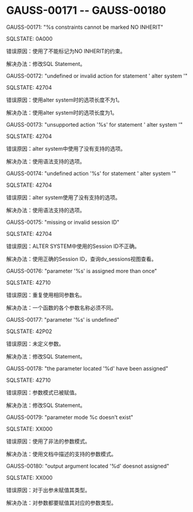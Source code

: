 # GAUSS-00171 -- GAUSS-00180

GAUSS-00171: "%s constraints cannot be marked NO INHERIT"

SQLSTATE: 0A000

错误原因：使用了不能标记为NO INHERIT的约束。

解决办法：修改SQL Statement。

GAUSS-00172: "undefined or invalid action for statement ' alter system '"

SQLSTATE: 42704

错误原因：使用alter system时的选项长度不为1。

解决办法：使用alter system时的选项长度为1。

GAUSS-00173: "unsupported action '%s' for statement ' alter system '"

SQLSTATE: 42704

错误原因：alter system中使用了没有支持的选项。

解决办法：使用语法支持的选项。

GAUSS-00174: "undefined action '%s' for statement ' alter system '"

SQLSTATE: 42704

错误原因：alter system使用了没有支持的选项。

解决办法：使用语法支持的选项。

GAUSS-00175: "missing or invalid session ID"

SQLSTATE: 42704

错误原因：ALTER SYSTEM中使用的Session ID不正确。

解决办法：使用正确的Session ID，查询dv\_sessions视图查看。

GAUSS-00176: "parameter '%s' is assigned more than once"

SQLSTATE: 42710

错误原因：重复使用相同参数名。

解决办法：一个函数的各个参数名称必须不同。

GAUSS-00177: "parameter '%s' is undefined"

SQLSTATE: 42P02

错误原因：未定义参数。

解决办法：修改SQL Statement。

GAUSS-00178: "the parameter located '%d' have been assigned"

SQLSTATE: 42710

错误原因：参数模式已被赋值。

解决办法：修改SQL Statement。

GAUSS-00179: "parameter mode %c doesn't exist"

SQLSTATE: XX000

错误原因：使用了非法的参数模式。

解决办法：使用文档中描述的支持的参数模式。

GAUSS-00180: "output argument located '%d' doesnot assigned"

SQLSTATE: XX000

错误原因：对于出参未赋值其类型。

解决办法：对参数都要赋值其对应的参数类型。

